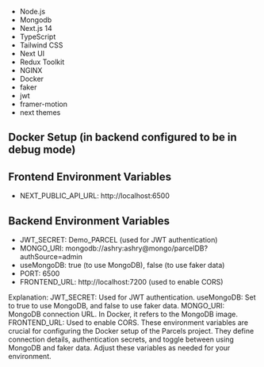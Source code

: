 - Node.js
- Mongodb
- Next.js 14
- TypeScript
- Tailwind CSS
- Next UI
- Redux Toolkit
- NGINX
- Docker
- faker
- jwt
- framer-motion
- next themes

## Docker Setup (in backend configured to be in debug mode)

## Frontend Environment Variables
- NEXT_PUBLIC_API_URL: http://localhost:6500

## Backend Environment Variables
- JWT_SECRET: Demo_PARCEL (used for JWT authentication)
- MONGO_URI: mongodb://ashry:ashry@mongo/parcelDB?authSource=admin
- useMongoDB: true (to use MongoDB), false (to use faker data)
- PORT: 6500
- FRONTEND_URL: http://localhost:7200 (used to enable CORS)

Explanation:
JWT_SECRET: Used for JWT authentication.
useMongoDB: Set to true to use MongoDB, and false to use faker data.
MONGO_URI: MongoDB connection URL. In Docker, it refers to the MongoDB image.
FRONTEND_URL: Used to enable CORS.
These environment variables are crucial for configuring the Docker setup of the Parcels project. They define connection details, authentication secrets, and toggle between using MongoDB and faker data. Adjust these variables as needed for your environment.
